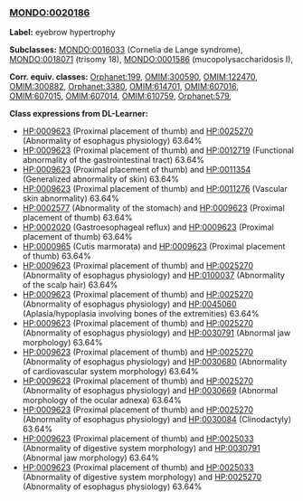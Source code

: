 
### [MONDO:0020186](http://purl.obolibrary.org/obo/MONDO_0020186)
**Label:** eyebrow hypertrophy

**Subclasses:** [MONDO:0016033](http://purl.obolibrary.org/obo/MONDO_0016033) (Cornelia de Lange syndrome), [MONDO:0018071](http://purl.obolibrary.org/obo/MONDO_0018071) (trisomy 18), [MONDO:0001586](http://purl.obolibrary.org/obo/MONDO_0001586) (mucopolysaccharidosis I), 

**Corr. equiv. classes:** [Orphanet:199](http://www.orpha.net/ORDO/Orphanet_199), [OMIM:300590](http://purl.obolibrary.org/obo/OMIM_300590), [OMIM:122470](http://purl.obolibrary.org/obo/OMIM_122470), [OMIM:300882](http://purl.obolibrary.org/obo/OMIM_300882), [Orphanet:3380](http://www.orpha.net/ORDO/Orphanet_3380), [OMIM:614701](http://purl.obolibrary.org/obo/OMIM_614701), [OMIM:607016](http://purl.obolibrary.org/obo/OMIM_607016), [OMIM:607015](http://purl.obolibrary.org/obo/OMIM_607015), [OMIM:607014](http://purl.obolibrary.org/obo/OMIM_607014), [OMIM:610759](http://purl.obolibrary.org/obo/OMIM_610759), [Orphanet:579](http://www.orpha.net/ORDO/Orphanet_579), 

**Class expressions from DL-Learner:**

- [HP:0009623](http://purl.obolibrary.org/obo/HP_0009623) (Proximal placement of thumb) and [HP:0025270](http://purl.obolibrary.org/obo/HP_0025270) (Abnormality of esophagus physiology) 63.64%
- [HP:0009623](http://purl.obolibrary.org/obo/HP_0009623) (Proximal placement of thumb) and [HP:0012719](http://purl.obolibrary.org/obo/HP_0012719) (Functional abnormality of the gastrointestinal tract) 63.64%
- [HP:0009623](http://purl.obolibrary.org/obo/HP_0009623) (Proximal placement of thumb) and [HP:0011354](http://purl.obolibrary.org/obo/HP_0011354) (Generalized abnormality of skin) 63.64%
- [HP:0009623](http://purl.obolibrary.org/obo/HP_0009623) (Proximal placement of thumb) and [HP:0011276](http://purl.obolibrary.org/obo/HP_0011276) (Vascular skin abnormality) 63.64%
- [HP:0002577](http://purl.obolibrary.org/obo/HP_0002577) (Abnormality of the stomach) and [HP:0009623](http://purl.obolibrary.org/obo/HP_0009623) (Proximal placement of thumb) 63.64%
- [HP:0002020](http://purl.obolibrary.org/obo/HP_0002020) (Gastroesophageal reflux) and [HP:0009623](http://purl.obolibrary.org/obo/HP_0009623) (Proximal placement of thumb) 63.64%
- [HP:0000965](http://purl.obolibrary.org/obo/HP_0000965) (Cutis marmorata) and [HP:0009623](http://purl.obolibrary.org/obo/HP_0009623) (Proximal placement of thumb) 63.64%
- [HP:0009623](http://purl.obolibrary.org/obo/HP_0009623) (Proximal placement of thumb) and [HP:0025270](http://purl.obolibrary.org/obo/HP_0025270) (Abnormality of esophagus physiology) and [HP:0100037](http://purl.obolibrary.org/obo/HP_0100037) (Abnormality of the scalp hair) 63.64%
- [HP:0009623](http://purl.obolibrary.org/obo/HP_0009623) (Proximal placement of thumb) and [HP:0025270](http://purl.obolibrary.org/obo/HP_0025270) (Abnormality of esophagus physiology) and [HP:0045060](http://purl.obolibrary.org/obo/HP_0045060) (Aplasia/hypoplasia involving bones of the extremities) 63.64%
- [HP:0009623](http://purl.obolibrary.org/obo/HP_0009623) (Proximal placement of thumb) and [HP:0025270](http://purl.obolibrary.org/obo/HP_0025270) (Abnormality of esophagus physiology) and [HP:0030791](http://purl.obolibrary.org/obo/HP_0030791) (Abnormal jaw morphology) 63.64%
- [HP:0009623](http://purl.obolibrary.org/obo/HP_0009623) (Proximal placement of thumb) and [HP:0025270](http://purl.obolibrary.org/obo/HP_0025270) (Abnormality of esophagus physiology) and [HP:0030680](http://purl.obolibrary.org/obo/HP_0030680) (Abnormality of cardiovascular system morphology) 63.64%
- [HP:0009623](http://purl.obolibrary.org/obo/HP_0009623) (Proximal placement of thumb) and [HP:0025270](http://purl.obolibrary.org/obo/HP_0025270) (Abnormality of esophagus physiology) and [HP:0030669](http://purl.obolibrary.org/obo/HP_0030669) (Abnormal morphology of the ocular adnexa) 63.64%
- [HP:0009623](http://purl.obolibrary.org/obo/HP_0009623) (Proximal placement of thumb) and [HP:0025270](http://purl.obolibrary.org/obo/HP_0025270) (Abnormality of esophagus physiology) and [HP:0030084](http://purl.obolibrary.org/obo/HP_0030084) (Clinodactyly) 63.64%
- [HP:0009623](http://purl.obolibrary.org/obo/HP_0009623) (Proximal placement of thumb) and [HP:0025033](http://purl.obolibrary.org/obo/HP_0025033) (Abnormality of digestive system morphology) and [HP:0030791](http://purl.obolibrary.org/obo/HP_0030791) (Abnormal jaw morphology) 63.64%
- [HP:0009623](http://purl.obolibrary.org/obo/HP_0009623) (Proximal placement of thumb) and [HP:0025033](http://purl.obolibrary.org/obo/HP_0025033) (Abnormality of digestive system morphology) and [HP:0025270](http://purl.obolibrary.org/obo/HP_0025270) (Abnormality of esophagus physiology) 63.64%



